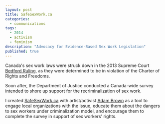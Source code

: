 ```yaml
---
layout: post
title: SafeSexWork.ca
categories: 
  - communications
tags: 
  - 2014
  - activism
  - feminism
description: "Advocacy for Evidence-Based Sex Work Legislation"
published: true
---
```


Canada's sex work laws were struck down in the 2013 Supreme Court [Bedford Ruling](http://www.cbc.ca/news/politics/supreme-court-strikes-down-canada-s-prostitution-laws-1.2471572), as they were determined to be in violation of the Charter of Rights and Freedoms.

Soon after, the Department of Justice conducted a Canada-wide survey intended to shore up support for the recriminalization of sex work.

I created [SafeSexWork.ca](http://safesexwork.ca) with artist/activist [Adam Brown](http://madanworb.com) as a tool to engage local organizations with the issue, educate them about the dangers to sex workers under criminalization model, and encourage them to complete the survey in support of sex workers' rights.